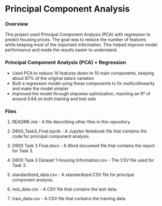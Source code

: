 # Principal Component Analysis
### Overview
This project used Principal Component Analysis (PCA) with regression to predict housing prices. The goal was to reduce the number of features while keeping most of the important information. This helped improve model performance and made the results easier to understand.

### Principal Component Analysis (PCA) + Regression
-	Used PCA to reduce 14 features down to 10 main components, keeping about 87% of the original data’s variation
-	Built a regression model using these components to fix multicollinearity and make the model simpler
-	Improved the model through stepwise optimization, reaching an R² of around 0.64 on both training and test sets

### Files
1. README.md - A file describing other files in this repository.

2. D600_Task3_Final.ipynb - A Jupyter Notebook file that contains the code for principal component analysis.

3. D600 Task 3 Final.docx - A Word document file that contains the report for Task 3.

4. D600 Task 3 Dataset 1 Housing Information.csv - The CSV file used for Task 3.

5. standardized_data.csv - A standardized CSV file for principal component analysis.

6. test_data.csv - A CSV file that contains the test data.

7. train_data.csv - A CSV file that contains the training data.
